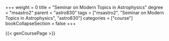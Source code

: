 +++
weight = 0
title = "Seminar on Modern Topics in Astrophysics"
degree = "msastro2"
parent = "astro830"
tags = ["msastro2", "Seminar on Modern Topics in Astrophysics", "astro830"]
categories = ["course"]
bookCollapseSection = false
+++

{{< genCoursePage >}}
